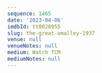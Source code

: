 ```yaml
---
sequence: 1465
date: '2023-04-06'
imdbId: tt0028955
slug: the-great-omalley-1937
venue: null
venueNotes: null
medium: Watch TCM
mediumNotes: null
---
```


